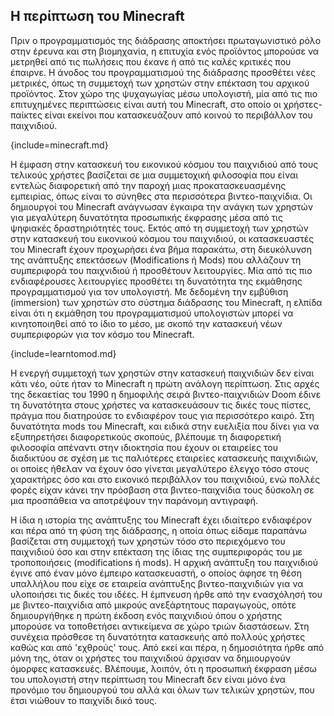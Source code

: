 
## Η περίπτωση του Minecraft

Πριν ο προγραμματισμός της διάδρασης αποκτήσει πρωταγωνιστικό ρόλο στην έρευνα και στη βιομηχανία, η επιτυχία ενός προϊόντος μπορούσε να μετρηθεί από τις πωλήσεις που έκανε ή από τις καλές κριτικές που έπαιρνε. Η άνοδος του προγραμματισμού της διάδρασης προσθέτει νέες μετρικές, όπως τη συμμετοχή των χρηστών στην επέκταση του αρχικού προϊόντος. Στον χώρο της ψυχαγωγίας μέσω υπολογιστή, μία από τις πιο επιτυχημένες περιπτώσεις είναι αυτή του Minecraft, στο οποίο οι χρήστες-παίκτες είναι εκείνοι που κατασκευάζουν από κοινού το περιβάλλον του παιχνιδιού.

![](){include=minecraft.md}

Η έμφαση στην κατασκευή του εικονικού κόσμου του παιχνιδιού από τους τελικούς χρήστες βασίζεται σε μια συμμετοχική φιλοσοφία που είναι εντελώς διαφορετική από την παροχή μιας προκατασκευασμένης εμπειρίας, όπως είναι το σύνηθες στα περισσότερα βιντεο-παιχνίδια. Οι δημιουργοί του Minecraft ανάγνωσαν έγκαιρα την ανάγκη των χρηστών για μεγαλύτερη δυνατότητα προσωπικής έκφρασης μέσα από τις ψηφιακές δραστηριότητές τους. Εκτός από τη συμμετοχή των χρηστών στην κατασκευή του εικονικού κόσμου του παιχνιδιού, οι κατασκευαστές του Minecraft έχουν προχωρήσει ένα βήμα παρακάτω, στη διευκόλυνση της ανάπτυξης επεκτάσεων (Modifications ή Mods) που αλλάζουν τη συμπεριφορά του παιχνιδιού ή προσθέτουν λειτουργίες. Μία από τις πιο ενδιαφέρουσες λειτουργίες προσθέτει τη δυνατότητα της εκμάθησης προγραμματισμού για τον υπολογιστή. Με δεδομένη την εμβύθιση (immersion) των χρηστών στο σύστημα διάδρασης του Minecraft, η ελπίδα είναι ότι η εκμάθηση του προγραμματισμού υπολογιστών μπορεί να κινητοποιηθεί από το ίδιο το μέσο, με σκοπό την κατασκευή νέων συμπεριφορών για τον κόσμο του Minecraft.

![](){include=learntomod.md}

Η ενεργή συμμετοχή των χρηστών στην κατασκευή παιχνιδιών δεν είναι κάτι νέο, ούτε ήταν το Minecraft η πρώτη ανάλογη περίπτωση. Στις αρχές της δεκαετίας του 1990 η δημοφιλής σειρά βιντεο-παιχνιδιών Doom έδινε τη δυνατότητα στους χρήστες να κατασκευάσουν τις δικές τους πίστες, πράγμα που διατηρούσε το ενδιαφέρον τους για περισσότερο καιρό. Στη δυνατότητα mods του Minecraft, και ειδικά στην ευελιξία που δίνει για να εξυπηρετήσει διαφορετικούς σκοπούς, βλέπουμε τη διαφορετική φιλοσοφία απέναντι στην ιδιοκτησία που έχουν οι εταιρείες του διαδικτύου σε σχέση με τις παλιότερες εταιρείες κατασκευής παιχνιδιών, οι οποίες ήθελαν να έχουν όσο γίνεται μεγαλύτερο έλεγχο τόσο στους χαρακτήρες όσο και στο εικονικό περιβάλλον του παιχνιδιού, ενώ πολλές φορές είχαν κάνει την πρόσβαση στα βιντεο-παιχνίδια τους δύσκολη σε μια προσπάθεια να αποτρέψουν την παράνομη αντιγραφή.

Η ίδια η ιστορία της ανάπτυξης του Minecraft έχει ιδιαίτερο ενδιαφέρον και πέρα από τη φύση της διάδρασης, η οποία όπως είδαμε παραπάνω βασίζεται στη συμμετοχή των χρηστών τόσο στο περιεχόμενο του παιχνιδιού όσο και στην επέκταση της ίδιας της συμπεριφοράς του με τροποποιήσεις (modifications ή mods). Η αρχική ανάπτυξη του παιχνιδιού έγινε από έναν μόνο έμπειρο κατασκευαστή, ο οποίος άφησε τη θέση υπαλλήλου που είχε σε εταιρεία ανάπτυξης βιντεο-παιχνιδιών για να υλοποιήσει τις δικές του ιδέες. Η έμπνευση ήρθε από την ενασχόλησή του με βιντεο-παιχνίδια από μικρούς ανεξάρτητους παραγωγούς, οπότε δημιουργήθηκε η πρώτη έκδοση ενός παιχνιδιού όπου ο χρήστης μπορούσε να τοποθετήσει αντικείμενα σε χώρο τριών διαστάσεων. Στη συνέχεια πρόσθεσε τη δυνατότητα κατασκευής από πολλούς χρήστες καθώς και από 'εχθρούς' τους. Από εκεί και πέρα, η δημοσιότητα ήρθε από μόνη της, όταν οι χρήστες του παιχνιδιού άρχισαν να δημιουργούν όμορφες κατασκευές. Βλέπουμε, λοιπόν, ότι η προσωπική έκφραση μέσω του υπολογιστή στην περίπτωση του Minecraft δεν είναι μόνο ένα προνόμιο του δημιουργού του αλλά και όλων των τελικών χρηστών, που έτσι νιώθουν το παιχνίδι δικό τους.
